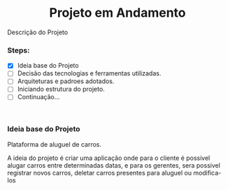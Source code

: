 <h1 align="center"> Projeto em Andamento </h1>

<p align="justify"> Descrição do Projeto </p>

### Steps:
 - [X] Ideia base do Projeto
 - [ ] Decisão das tecnologias e ferramentas utilizadas.
 - [ ] Arquiteturas e padroes adotados.
 - [ ] Iniciando estrutura do projeto.
 - [ ] Continuação...

<br>

### Ideia base do Projeto

<p>Plataforma de aluguel de carros.</p>
<p>A ideia do projeto é criar uma aplicação onde para o cliente é possivel alugar carros entre determinadas datas, e para os gerentes, sera possivel registrar novos carros, deletar carros presentes para aluguel ou modifica-los</p>
